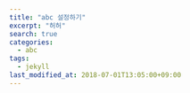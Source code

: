 ```yaml
---
title: "abc 설정하기"
excerpt: "허허"
search: true
categories:
  - abc
tags:
  - jekyll
last_modified_at: 2018-07-01T13:05:00+09:00
---
```

